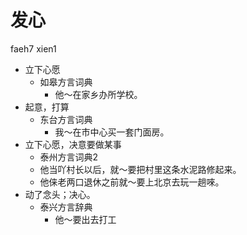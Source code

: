 # 发心
faeh7 xien1
+ 立下心愿
  * 如皋方言词典
    - 他～在家乡办所学校。
+ 起意，打算
  * 东台方言词典
    - 我～在市中心买一套门面房。
+ 立下心愿，决意要做某事
  * 泰州方言词典2
  - 他当吖村长以后，就～要把村里这条水泥路修起来。
  - 他俫老两口退休之前就～要上北京去玩一趟唻。
+ 动了念头；决心。
  * 泰兴方言辞典
    - 他～要出去打工
